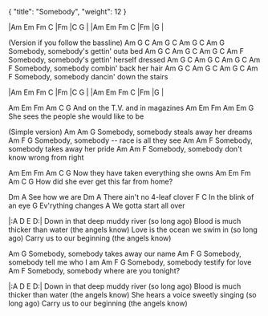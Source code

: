 {
  "title": "Somebody", "weight": 12
}

|Am Em Fm C  |Fm    |C    G |
|Am Em Fm C  |Fm    |G      |

(Version if you follow the bassline)
Am G C       Am G C       Am G C       Am  G
     Somebody, somebody's gettin' outa bed
Am G C   Am G C       Am G C            Am  F
Somebody, somebody's gettin' herself dressed
Am G C     Am G C       Am G C       Am F
Somebody, somebody combin' back her hair
Am G C   Am G C      Am G C           Am  F
Somebody, somebody dancin' down the stairs

|Am Em Fm C  |Fm    |C    G |
|Am Em Fm C  |Fm    |G      |

Am Em          Fm   Am     C        G
   And on the T.V. and in magazines
Am Em            Fm  Am           Em     G
   She sees the people she would like to be

(Simple version)
Am                                 Am     G
Somebody, somebody steals away her dreams
Am                                         F G
Somebody, somebody -- race is all they see
Am                                Am    F
Somebody, somebody takes away her pride
Am                                       Am    F
Somebody, somebody don't know wrong from right

Am Em            Fm Am      C         G
   Now they have taken everything she owns
Am Em            Fm Am       C        G
   How did she ever get this far from home?

Dm         A
See how we are
Dm             A
There ain't no 4-leaf clover
F                  C
In the blink of an eye
G
Ev'rything changes
                       A
We gotta start all over

|:A D E    D:|
Down in that deep muddy river (so long ago)
Blood is much thicker than water (the angels know)
Love is the ocean we swim in (so long ago)
Carry us to our beginning (the angels know)

Am                                     G
Somebody, somebody takes away our name
Am                                  F G
Somebody, somebody tell me who I am
Am                                  F G
Somebody, somebody testify for love
Am                                        F
Somebody, somebody where are you tonight?

|:A D E    D:|
Down in that deep muddy river (so long ago)
Blood is much thicker than water (the angels know)
She hears a voice sweetly singing (so long ago)
Carry us to our beginning (the angels know)
